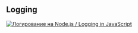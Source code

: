 ## Logging

[![Логирование на Node.js / Logging in JavaScript](https://img.youtube.com/vi/4DkZj2Cdokc/0.jpg)](https://www.youtube.com/watch?v=4DkZj2Cdokc)

